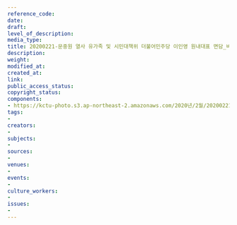 ```yaml
---
reference_code: 
date: 
draft: 
level_of_description: 
media_type: 
title: 20200221-문중원 열사 유가족 및 시민대책위 더불어민주당 이인영 원내대표 면담_비공개
description: 
weight: 
modified_at: 
created_at: 
link: 
public_access_status: 
copyright_status: 
components:
- https://kctu-photo.s3.ap-northeast-2.amazonaws.com/2020년/2월/20200221-문중원+열사+유가족+및+시민대책위+더불어민주당+이인영+원내대표+면담_비공개/_CTU0883.jpg
tags:
- 
creators:
- 
subjects:
- 
sources:
- 
venues:
- 
events:
- 
culture_workers:
- 
issues:
- 
---
```

